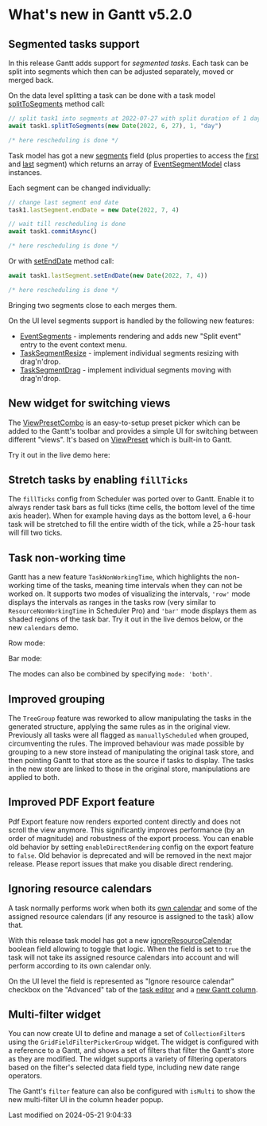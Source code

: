 # What's new in Gantt v5.2.0

## Segmented tasks support

In this release Gantt adds support for _segmented tasks_. Each task can be split into segments which then can be
adjusted separately, moved or merged back.

On the data level splitting a task can be done with a task model
[splitToSegments](#Gantt/model/TaskModel#function-splitToSegments) method call:

```js
// split task1 into segments at 2022-07-27 with split duration of 1 day
await task1.splitToSegments(new Date(2022, 6, 27), 1, "day")

/* here rescheduling is done */
```

Task model has got a new [segments](#Gantt/model/TaskModel#field-segments) field (plus properties to access the
[first](#Gantt/model/TaskModel#property-lastSegment) and [last](#Gantt/model/TaskModel#property-lastSegment) segment)
which returns an array of [EventSegmentModel](#SchedulerPro/model/EventSegmentModel) class instances.

Each segment can be changed individually:

```js
// change last segment end date
task1.lastSegment.endDate = new Date(2022, 7, 4)

// wait till rescheduling is done
await task1.commitAsync()

/* here rescheduling is done */
```
Or with [setEndDate](#SchedulerPro/model/EventSegmentModel#function-setEndDate) method call:
```js
await task1.lastSegment.setEndDate(new Date(2022, 7, 4))

/* here rescheduling is done */
```

Bringing two segments close to each merges them.

On the UI level segments support is handled by the following new features:

- [EventSegments](#SchedulerPro/feature/EventSegments) - implements rendering and adds new "Split event" entry to the
  event context menu.
- [TaskSegmentResize](#Gantt/feature/TaskSegmentResize) - implement individual segments resizing with drag'n'drop.
- [TaskSegmentDrag](#Gantt/feature/TaskSegmentDrag) - implement individual segments moving with drag'n'drop.

<div class="external-example" data-file="Gantt/feature/TaskSegments.js"></div>

## New widget for switching views

The [ViewPresetCombo](#Scheduler/widget/ViewPresetCombo) is an easy-to-setup preset picker which can be added to the
Gantt's toolbar and provides a simple UI for switching between different "views". It's based on
[ViewPreset](#Scheduler/preset/ViewPreset) which is built-in to Gantt.

Try it out in the live demo here:

<div class="external-example" data-file="./data/Gantt/examples/widget/ViewPresetCombo.js"></div>

## Stretch tasks by enabling `fillTicks`

The `fillTicks` config from Scheduler was ported over to Gantt. Enable it to always render task bars as full ticks
(time cells, the bottom level of the time axis header). When for example having days as the bottom level, a 6-hour task
will be stretched to fill the entire width of the tick, while a 25-hour task will fill two ticks.

<div class="external-example" data-file="Gantt/guides/whats-new/5.2.0/FillTicks.js"></div>

## Task non-working time

Gantt has a new feature `TaskNonWorkingTime`, which highlights the non-working time of the tasks, meaning time intervals
when they can not be worked on. It supports two modes of visualizing the intervals, `'row'` mode displays the intervals
as ranges in the tasks row (very similar to `ResourceNonWorkingTime` in Scheduler Pro) and `'bar'` mode displays them
as shaded regions of the task bar. Try it out in the live demos below, or the new `calendars` demo.

Row mode:

<div class="external-example" data-file="Gantt/feature/TaskNonWorkingTime.js"></div>

Bar mode:

<div class="external-example" data-file="Gantt/feature/TaskNonWorkingTimeBar.js"></div>

The modes can also be combined by specifying `mode: 'both'`.

## Improved grouping

The `TreeGroup` feature was reworked to allow manipulating the tasks in the generated structure, applying the same
rules as in the original view. Previously all tasks were all flagged as `manuallyScheduled` when grouped, circumventing
the rules. The improved behaviour was made possible by grouping to a new store instead of manipulating the original task
store, and then pointing Gantt to that store as the source if tasks to display. The tasks in the new store are linked to
those in the original store, manipulations are applied to both.

## Improved PDF Export feature

Pdf Export feature now renders exported content directly and does not scroll the view anymore. This significantly
improves performance (by an order of magnitude) and robustness of the export process. You can enable old behavior by
setting `enableDirectRendering` config on the export feature to `false`. Old behavior is deprecated and will be removed
in the next major release. Please report issues that make you disable direct rendering.

## Ignoring resource calendars

A task normally performs work when both its [own calendar](#Gantt/model/TaskModel#field-calendar) and some
of the assigned resource calendars (if any resource is assigned to the task) allow that.

With this release task model has got a new
[ignoreResourceCalendar](#Gantt/model/TaskModel#field-ignoreResourceCalendar) boolean field allowing to toggle
that logic.
When the field is set to `true` the task will not take its assigned resource calendars into account  and will perform
according to its own calendar only.

On the UI level the field is represented as "Ignore resource calendar" checkbox on the "Advanced" tab of
the [task editor](#Gantt/feature/TaskEdit) and a [new Gantt column](#Gantt/column/IgnoreResourceCalendarColumn).

## Multi-filter widget

You can now create UI to define and manage a set of `CollectionFilter`s using the `GridFieldFilterPickerGroup`
widget. The widget is configured with a reference to a Gantt, and shows a set of filters that filter the Gantt's
store as they are modified. The widget supports a variety of filtering operators based on the filter's selected
data field type, including new date range operators.

The Gantt's `filter` feature can also be configured with `isMulti` to show the new multi-filter UI in the column
header popup.

<div class="external-example" data-file="Gantt/guides/whats-new/5.2.0/GridFieldFilterPickerGroup.js"></div>


<p class="last-modified">Last modified on 2024-05-21 9:04:33</p>